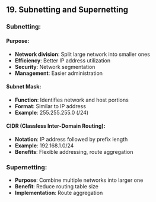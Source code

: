 ## 19. Subnetting and Supernetting

### Subnetting:

#### Purpose:
- **Network division**: Split large network into smaller ones
- **Efficiency**: Better IP address utilization
- **Security**: Network segmentation
- **Management**: Easier administration

#### Subnet Mask:
- **Function**: Identifies network and host portions
- **Format**: Similar to IP address
- **Example**: 255.255.255.0 (/24)

#### CIDR (Classless Inter-Domain Routing):
- **Notation**: IP address followed by prefix length
- **Example**: 192.168.1.0/24
- **Benefits**: Flexible addressing, route aggregation

### Supernetting:
- **Purpose**: Combine multiple networks into larger one
- **Benefit**: Reduce routing table size
- **Implementation**: Route aggregation
